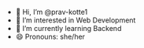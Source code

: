 - 👋 Hi, I’m @prav-kotte1
- 👀 I’m interested in Web Development
- 🌱 I’m currently learning Backend
- 😄 Pronouns: she/her

<!---
prav-kotte1/prav-kotte1 is a ✨ special ✨ repository because its `README.md` (this file) appears on your GitHub profile.
You can click the Preview link to take a look at your changes.
--->
